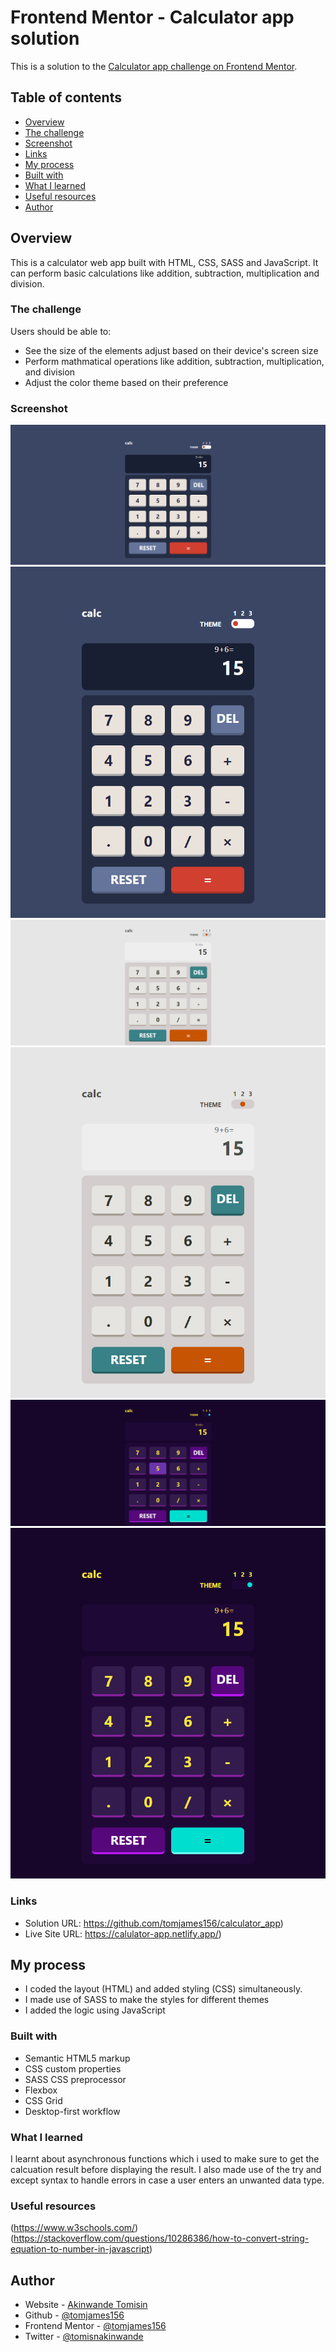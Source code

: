 # Frontend Mentor - Calculator app solution

This is a solution to the [Calculator app challenge on Frontend Mentor](https://www.frontendmentor.io/challenges/calculator-app-9lteq5N29).

## Table of contents

- [Overview](#overview)
- [The challenge](#the-challenge)
- [Screenshot](#screenshot)
- [Links](#links)
- [My process](#my-process)
- [Built with](#built-with)
- [What I learned](#what-i-learned)
- [Useful resources](#useful-resources)
- [Author](#author)

## Overview

This is a calculator web app built with HTML, CSS, SASS and JavaScript. It can perform basic calculations like addition, subtraction, multiplication and division.

### The challenge

Users should be able to:

- See the size of the elements adjust based on their device's screen size
- Perform mathmatical operations like addition, subtraction, multiplication, and division
- Adjust the color theme based on their preference

### Screenshot

![](./screenshots/blue-theme-desktop.png)
![](./screenshots/blue-theme-mobile.png)
![](./screenshots/beige-theme-desktop.png)
![](./screenshots/beige-theme-mobile.png)
![](./screenshots/purple-theme-desktop.png)
![](./screenshots/purple-theme-mobile.png)

### Links

- Solution URL: https://github.com/tomjames156/calculator_app)
- Live Site URL: https://calulator-app.netlify.app/)

## My process

- I coded the layout (HTML) and added styling (CSS) simultaneously. 
- I made use of SASS to make the styles for different themes
- I added the logic using JavaScript

### Built with

- Semantic HTML5 markup
- CSS custom properties
- SASS CSS preprocessor
- Flexbox
- CSS Grid
- Desktop-first workflow

### What I learned

I learnt about asynchronous functions which i used to make sure to get the calcuation result before displaying the result. I also made use of the try and except syntax to handle errors in case a user enters an unwanted data type.

### Useful resources

(https://www.w3schools.com/)
(https://stackoverflow.com/questions/10286386/how-to-convert-string-equation-to-number-in-javascript)

## Author

- Website - [Akinwande Tomisin](https://tomis-portfolio.netlify.app)
- Github - [@tomjames156](https://github.com/tomjames156)
- Frontend Mentor - [@tomjames156](https://www.frontendmentor.io/profile/tomjames156)
- Twitter - [@tomisnakinwande](https://mobile.twitter.com/tomisnakinwande/)